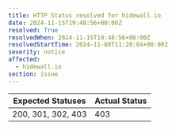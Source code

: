 ```yaml
---
title: HTTP Status resolved for hidewall.io
date: 2024-11-15T19:48:56+00:00Z
resolved: True
resolvedWhen: 2024-11-15T19:48:56+00:00Z
resolvedStartTime: 2024-11-08T11:28:04+00:00Z
severity: notice
affected:
  - hidewall.io
section: issue
---
```


| Expected Statuses | Actual Status  |
|-------------------|----------------|
| 200, 301, 302, 403 | 403 |
